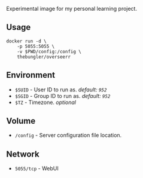 Experimental image for my personal learning project.


## Usage

```shell
docker run -d \
    -p 5055:5055 \
    -v $PWD/config:/config \
    thebungler/overseerr
```

## Environment

- `$SUID`         - User ID to run as. _default: `952`_
- `$SGID`         - Group ID to run as. _default: `952`_
- `$TZ`           - Timezone. _optional_

## Volume

- `/config`       - Server configuration file location.

## Network

- `5055/tcp`      - WebUI